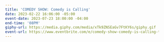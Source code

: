 ```yaml
---
title: 'COMEDY SHOW: Comedy is Calling'
date: 2023-02-22 16:06:00 -05:00
event-date: 2023-07-23 18:00:00 -04:00
end-time: '08PM'
giphy-url: https://media.giphy.com/media/xTk9ZNSEaGv7FtKY6s/giphy.gif
event-url: https://www.eventbrite.com/e/comedy-show-comedy-is-calling-tickets-667266631457?aff=oddtdtcreator
---
```


